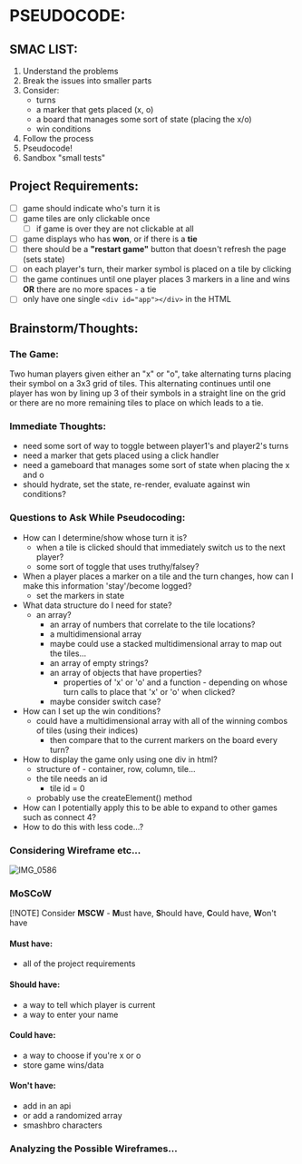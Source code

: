 # PSEUDOCODE:

## SMAC LIST:
1. Understand the problems
2. Break the issues into smaller parts
3. Consider:
    - turns
    - a marker that gets placed (x, o)
    - a board that manages some sort of state (placing the x/o)
    - win conditions
4. Follow the process
5. Pseudocode!
6. Sandbox "small tests"

## Project Requirements:
- [ ] game should indicate who's turn it is
- [ ] game tiles are only clickable once
    - [ ] if game is over they are not clickable at all
- [ ] game displays who has **won**, or if there is a **tie**
- [ ] there should be a **"restart game"** button that doesn't refresh the page (sets state)
- [ ] on each player's turn, their marker symbol is placed on a tile by clicking
- [ ] the game continues until one player places 3 markers in a line and wins **OR** there are no more spaces - a tie
- [ ] only have one single ```<div id="app"></div>``` in the HTML

## Brainstorm/Thoughts:

### The Game:
Two human players given either an "x" or "o", take alternating turns placing their symbol on a 3x3 grid of tiles. This alternating continues until one player has won by lining up 3 of their symbols in a straight line on the grid or there are no more remaining tiles to place on which leads to a tie.

### Immediate Thoughts:
- need some sort of way to toggle between player1's and player2's turns
- need a marker that gets placed using a click handler
- need a gameboard that manages some sort of state when placing the x and o
- should hydrate, set the state, re-render, evaluate against win conditions?

### Questions to Ask While Pseudocoding:

- How can I determine/show whose turn it is?
    - when a tile is clicked should that immediately switch us to the next player?
    - some sort of toggle that uses truthy/falsey?
- When a player places a marker on a tile and the turn changes, how can I make this information 'stay'/become logged?
    - set the markers in state
- What data structure do I need for state?
    - an array?
        - an array of numbers that correlate to the tile locations?
        - a multidimensional array
        - maybe could use a stacked multidimensional array to map out the tiles...
        - an array of empty strings?
        - an array of objects that have properties?
            - properties of 'x' or 'o' and a function - depending on whose turn calls to place that 'x' or 'o' when clicked?
        - maybe consider switch case?
- How can I set up the win conditions?
    - could have a multidimensional array with all of the winning combos of tiles (using their indices)
        - then compare that to the current markers on the board every turn?
- How to display the game only using one div in html?
    - structure of - container, row, column, tile...
    - the tile needs an id
        - tile id = 0
    - probably use the createElement() method
- How can I potentially apply this to be able to expand to other games such as connect 4?
- How to do this with less code...?

### Considering Wireframe etc...
![IMG_0586](https://github.com/AndieRowell/tic-tac-toe/assets/134252065/7444b02c-f748-4617-9cec-55ca19119a91)


### MoSCoW
[!NOTE] Consider **MSCW** - **M**ust have, **S**hould have, **C**ould have, **W**on't have

#### Must have:
- all of the project requirements

#### Should have:
- a way to tell which player is current
- a way to enter your name

#### Could have:
- a way to choose if you're x or o
- store game wins/data

#### Won't have:
- add in an api
- or add a randomized array
- smashbro characters

### Analyzing the **Possible** Wireframes...
